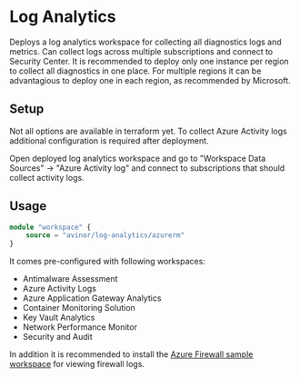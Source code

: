 # Log Analytics

Deploys a log analytics workspace for collecting all diagnostics logs and metrics. Can collect logs across multiple subscriptions and connect to Security Center. It is recommended to deploy only one instance per region to collect all diagnostics in one place. For multiple regions it can be advantagious to deploy one in each region, as recommended by Microsoft.

## Setup

Not all options are available in terraform yet. To collect Azure Activity logs additional configuration is required after deployment.

Open deployed log analytics workspace and go to "Workspace Data Sources" -> "Azure Activity log" and connect to subscriptions that should collect activity logs.

## Usage

```terraform
module "workspace" {
    source = "avinor/log-analytics/azurerm"
}
```

It comes pre-configured with following workspaces:

- Antimalware Assessment
- Azure Activity Logs
- Azure Application Gateway Analytics
- Container Monitoring Solution
- Key Vault Analytics
- Network Performance Monitor
- Security and Audit

In addition it is recommended to install the [Azure Firewall sample workspace](https://docs.microsoft.com/en-us/azure/firewall/log-analytics-samples) for viewing firewall logs.